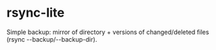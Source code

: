 # rsync-lite
Simple backup: mirror of directory + versions of changed/deleted files (rsync --backup/--backup-dir).
